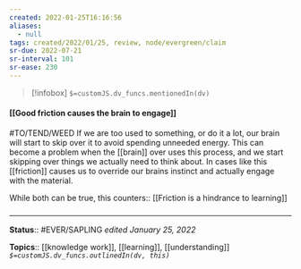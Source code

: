 ```yaml
---
created: 2022-01-25T16:16:56 
aliases:
  - null
tags: created/2022/01/25, review, node/evergreen/claim
sr-due: 2022-07-21
sr-interval: 101
sr-ease: 230
---
```

> [!infobox]
`$=customJS.dv_funcs.mentionedIn(dv)`

#### [[Good friction causes the brain to engage]] 

#TO/TEND/WEED 
If we are too used to something, or do it a lot, our brain will start to skip over it to avoid spending unneeded energy. This can become a problem when the [[brain]] over uses this process, and we start skipping over things we actually need to think about. In cases like this [[friction]] causes us to override our brains instinct and actually engage with the material.

While both can be true, this
counters:: [[Friction is a hindrance to learning]]

### <hr class="footnote"/>

**Status**:: #EVER/SAPLING 
*edited January 25, 2022*

**Topics**:: [[knowledge work]], [[learning]], [[understanding]]
*`$=customJS.dv_funcs.outlinedIn(dv, this)`*
